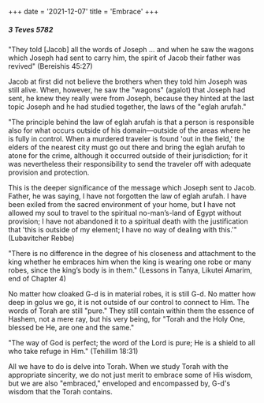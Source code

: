 +++
date = '2021-12-07'
title = 'Embrace'
+++

##### 3 Teves 5782

"They told [Jacob] all the words of Joseph ... and when he saw the wagons which Joseph had sent to carry him, the spirit of Jacob their father was revived" (Bereishis 45:27)

Jacob at first did not believe the brothers when they told him Joseph was still alive. When, however, he saw the "wagons" (agalot) that Joseph had sent, he knew they really were from Joseph, because they hinted at the last topic Joseph and he had studied together, the laws of the "eglah arufah."

"The principle behind the law of eglah arufah is that a person is responsible also for what occurs outside of his domain—outside of the areas where he is fully in control. When a murdered traveler is found 'out in the field,' the elders of the nearest city must go out there and bring the eglah arufah to atone for the crime, although it occurred outside of their jurisdiction; for it was nevertheless their responsibility to send the traveler off with adequate provision and protection.

This is the deeper significance of the message which Joseph sent to Jacob. Father, he was saying, I have not forgotten the law of eglah arufah. I have been exiled from the sacred environment of your home, but I have not allowed my soul to travel to the spiritual no-man’s-land of Egypt without provision; I have not abandoned it to a spiritual death with the justification that 'this is outside of my element; I have no way of dealing with this.'" (Lubavitcher Rebbe)

"There is no difference in the degree of his closeness and attachment to the king whether he embraces him when the king is wearing one robe or many robes, since the king’s body is in them." (Lessons in Tanya, Likutei Amarim, end of Chapter 4)

No matter how cloaked G-d is in material robes, it is still G-d. No matter how deep in golus we go, it is not outside of our control to connect to Him. The words of Torah are still "pure." They still contain within them the essence of Hashem, not a mere ray, but his very being, for "Torah and the Holy One, blessed be He, are one and the same."

"The way of God is perfect; the word of the Lord is pure; He is a shield to all who take refuge in Him." (Tehillim 18:31)

All we have to do is delve into Torah. When we study Torah with the appropriate sincerity, we do not just merit to embrace some of His wisdom, but we are also "embraced," enveloped and encompassed by, G-d's wisdom that the Torah contains.
